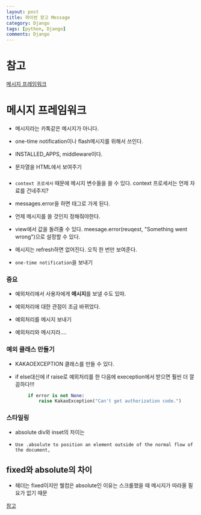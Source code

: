 ```yaml
---
layout: post
title: 파이썬 장고 Message 
category: Django
tags: [python, Django]
comments: Django
---
```


# 참고

[메시지 프레임워크](https://docs.djangoproject.com/en/3.1/ref/contrib/messages/)

# 메시지 프레임워크

- 메시지라는 카톡같은 메시지가 아니다. 

- one-time notification이나 flash메시지를 위해서 쓰인다.

- INSTALLED_APPS, middleware이다.

- 문자열을 HTML에서 보여주기

###

- `context 프로세서` 때문에 메시지 변수들을 쓸 수 있다. context 프로세서는 언제 자료를 건네주지?

- messages.error을 하면 태그로 가게 된다.

- 언제 메시지를 쓸 것인지 정해줘야한다.

- view에서 값을 돌려줄 수 있다. meesage.error(reuqest, "Something went wrong")으로 설정할 수 있다.

- 메시지는 refresh하면 없어진다. 오직 한 번만 보여준다.

- `one-time notification`을 보내기

### 중요

- 예외처리에서 사용자에게 **메시지**를 보낼 수도 있따.

- 예외처리에 대한 관점이 조금 바뀌었다.

- 예외처리를 메시지 보내기

- 예외처리와 메시지라....

### 예외 클래스 만들기

- KAKAOEXCEPTION 클래스를 만들 수 있다.

- if else대신에 if raise로 예외처리를 한 다음에 exeception에서 받으면 훨씬 더 깔끔하다!!!

```python
        if error is not None:
            raise KakaoException("Can't get authorization code.")
```

### 스타일링

- absolute div와 inset의 차이는

- `Use .absolute to position an element outside of the normal flow of the document,`

## fixed와 absolute의 차이

- 헤더는 fixed이지만 웰컴은 absolute인 이유는 스크롤했을 때 메시지가 따라올 필요가 없기 때문

[참고](https://zetawiki.com/wiki/CSS_position_absolute,_fixed_%EC%B0%A8%EC%9D%B4_%EC%83%81%EC%84%B8)

### 
